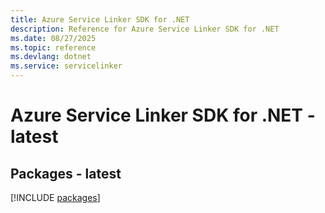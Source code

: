 ```yaml
---
title: Azure Service Linker SDK for .NET
description: Reference for Azure Service Linker SDK for .NET
ms.date: 08/27/2025
ms.topic: reference
ms.devlang: dotnet
ms.service: servicelinker
---
```

# Azure Service Linker SDK for .NET - latest
## Packages - latest
[!INCLUDE [packages](service-linker-index.md)]